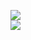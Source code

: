 [![](https://img.shields.io/badge/Made%20With-Github%20Spray-lightgrey.svg?style=for-the-badge&logo=github)](https://github.com/Annihil/github-spray#5060)  
[![](https://i.imgur.com/2DrTn0Z.gif)](https://github.com/Annihil/github-spray)